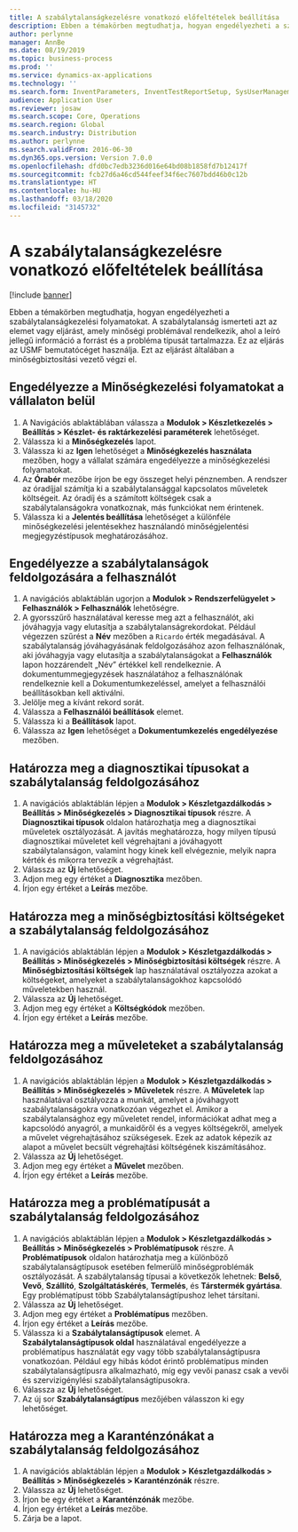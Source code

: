 ```yaml
---
title: A szabálytalanságkezelésre vonatkozó előfeltételek beállítása
description: Ebben a témakörben megtudhatja, hogyan engedélyezheti a szabálytalanságkezelési folyamatokat.
author: perlynne
manager: AnnBe
ms.date: 08/19/2019
ms.topic: business-process
ms.prod: ''
ms.service: dynamics-ax-applications
ms.technology: ''
ms.search.form: InventParameters, InventTestReportSetup, SysUserManagement, SysUserSetup, InventTestDiagnosticType, InventTestMiscCharges, InventTestOperation, InventProblemType, InventProblemTypeSetup, InventQuarantineZone
audience: Application User
ms.reviewer: josaw
ms.search.scope: Core, Operations
ms.search.region: Global
ms.search.industry: Distribution
ms.author: perlynne
ms.search.validFrom: 2016-06-30
ms.dyn365.ops.version: Version 7.0.0
ms.openlocfilehash: dfd0bc7edb3236d016e64bd08b1858fd7b12417f
ms.sourcegitcommit: fcb27d6a46cd544feef34f6ec7607bdd46b0c12b
ms.translationtype: HT
ms.contentlocale: hu-HU
ms.lasthandoff: 03/18/2020
ms.locfileid: "3145732"
---
```

# <a name="set-up-prerequisites-for-nonconformance-management"></a>A szabálytalanságkezelésre vonatkozó előfeltételek beállítása

[!include [banner](../../includes/banner.md)]

Ebben a témakörben megtudhatja, hogyan engedélyezheti a szabálytalanságkezelési folyamatokat. A szabálytalanság ismerteti azt az elemet vagy eljárást, amely minőségi problémával rendelkezik, ahol a leíró jellegű információ a forrást és a probléma típusát tartalmazza. Ez az eljárás az USMF bemutatócéget használja. Ezt az eljárást általában a minőségbiztosítási vezető végzi el.


## <a name="enable-quality-management-processes-within-the-company"></a>Engedélyezze a Minőségkezelési folyamatokat a vállalaton belül
1. A Navigációs ablaktáblában válassza a **Modulok > Készletkezelés > Beállítás > Készlet- és raktárkezelési paraméterek** lehetőséget.
2. Válassza ki a **Minőségkezelés** lapot.
3. Válassza ki az **Igen** lehetőséget a **Minőségkezelés használata** mezőben, hogy a vállalat számára engedélyezze a minőségkezelési folyamatokat.
4. Az **Órabér** mezőbe írjon be egy összeget helyi pénznemben. A rendszer az óradíjjal számítja ki a szabálytalansággal kapcsolatos műveletek költségeit. Az óradíj és a számított költségek csak a szabálytalanságokra vonatkoznak, más funkciókat nem érintenek.  
5. Válassza ki a **Jelentés beállítása** lehetőséget a különféle minőségkezelési jelentésekhez használandó minőségjelentési megjegyzéstípusok meghatározásához.

## <a name="enable-user-for-nonconformance-processing"></a>Engedélyezze a szabálytalanságok feldolgozására a felhasználót
1. A navigációs ablaktáblán ugorjon a **Modulok > Rendszerfelügyelet > Felhasználók > Felhasználók** lehetőségre. 
2. A gyorsszűrő használatával keresse meg azt a felhasználót, aki jóváhagyja vagy elutasítja a szabálytalanságrekordokat. Például végezzen szűrést a **Név** mezőben a `Ricardo` érték megadásával. A szabálytalanság jóváhagyásának feldolgozásához azon felhasználónak, aki jóváhagyja vagy elutasítja a szabálytalanságokat a **Felhasználók** lapon hozzárendelt „Név” értékkel kell rendelkeznie. A dokumentummegjegyzések használatához a felhasználónak rendelkeznie kell a Dokumentumkezeléssel, amelyet a felhasználói beállításokban kell aktiválni.  
3. Jelölje meg a kívánt rekord sorát.
4. Válassza a **Felhasználói beállítások** elemet.
5. Válassza ki a **Beállítások** lapot.
6. Válassza az **Igen** lehetőséget a **Dokumentumkezelés engedélyezése** mezőben.

## <a name="define-diagnostic-types-for-nonconformance-processing"></a>Határozza meg a diagnosztikai típusokat a szabálytalanság feldolgozásához
1. A navigációs ablaktáblán lépjen a **Modulok > Készletgazdálkodás > Beállítás > Minőségkezelés > Diagnosztikai típusok** részre. A **Diagnosztikai típusok** oldalon határozhatja meg a diagnosztikai műveletek osztályozását. A javítás meghatározza, hogy milyen típusú diagnosztikai műveletet kell végrehajtani a jóváhagyott szabálytalanságon, valamint hogy kinek kell elvégeznie, melyik napra kérték és mikorra tervezik a végrehajtást.  
2. Válassza az **Új** lehetőséget.
3. Adjon meg egy értéket a **Diagnosztika** mezőben.
4. Írjon egy értéket a **Leírás** mezőbe.

## <a name="define-quality-charges-for-nonconformance-processing"></a>Határozza meg a minőségbiztosítási költségeket a szabálytalanság feldolgozásához
1. A navigációs ablaktáblán lépjen a **Modulok > Készletgazdálkodás > Beállítás > Minőségkezelés > Minőségbiztosítási költségek** részre. A **Minőségbiztosítási költségek** lap használatával osztályozza azokat a költségeket, amelyeket a szabálytalanságokhoz kapcsolódó műveletekben használ.  
2. Válassza az **Új** lehetőséget.
3. Adjon meg egy értéket a **Költségkódok** mezőben.
4. Írjon egy értéket a **Leírás** mezőbe.

## <a name="define-the-operations-for-nonconformance-processing"></a>Határozza meg a műveleteket a szabálytalanság feldolgozásához
1. A navigációs ablaktáblán lépjen a **Modulok > Készletgazdálkodás > Beállítás > Minőségkezelés > Műveletek** részre. A **Műveletek** lap használatával osztályozza a munkát, amelyet a jóváhagyott szabálytalanságokra vonatkozóan végezhet el. Amikor a szabálytalansághoz egy műveletet rendel, információkat adhat meg a kapcsolódó anyagról, a munkaidőről és a vegyes költségekről, amelyek a művelet végrehajtásához szükségesek. Ezek az adatok képezik az alapot a művelet becsült végrehajtási költségének kiszámításához.  
2. Válassza az **Új** lehetőséget.
3. Adjon meg egy értéket a **Művelet** mezőben.
4. Írjon egy értéket a **Leírás** mezőbe.

## <a name="define-problem-types-for-nonconformance-processing"></a>Határozza meg a problématípusát a szabálytalanság feldolgozásához
1. A navigációs ablaktáblán lépjen a **Modulok > Készletgazdálkodás > Beállítás > Minőségkezelés > Problématípusok** részre. A **Problématípusok** oldalon határozhatja meg a különböző szabálytalanságtípusok esetében felmerülő minőségproblémák osztályozását. A szabálytalanság típusai a következők lehetnek: **Belső**, **Vevő**, **Szállító**, **Szolgáltatáskérés**, **Termelés**, és **Társtermék gyártása**. Egy problématípust több Szabálytalanságtípushoz lehet társítani.  
2. Válassza az **Új** lehetőséget.
3. Adjon meg egy értéket a **Problématípus** mezőben.
4. Írjon egy értéket a **Leírás** mezőbe.
5. Válassza ki a **Szabálytalanságtípusok** elemet. A **Szabálytalanságtípusok oldal** használatával engedélyezze a problématípus használatát egy vagy több szabálytalanságtípusra vonatkozóan. Például egy hibás kódot érintő problématípus minden szabálytalanságtípusra alkalmazható, míg egy vevői panasz csak a vevői és szervizigénylési szabálytalanságtípusokra.  
6. Válassza az **Új** lehetőséget.
7. Az új sor **Szabálytalanságtípus** mezőjében válasszon ki egy lehetőséget.

## <a name="define-quarantine-zones-for-nonconformance-processing"></a>Határozza meg a Karanténzónákat a szabálytalanság feldolgozásához
1. A navigációs ablaktáblán lépjen a **Modulok > Készletgazdálkodás > Beállítás > Minőségkezelés > Karanténzónák** részre.
2. Válassza az **Új** lehetőséget.
3. Írjon be egy értéket a **Karanténzónák** mezőbe.
4. Írjon egy értéket a **Leírás** mezőbe.
5. Zárja be a lapot.

